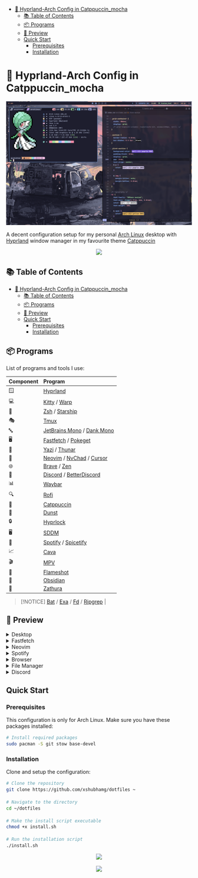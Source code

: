 <!--toc:start-->

- [🌟 Hyprland-Arch Config in Catppuccin\_mocha](#-hyprland-arch-config-in-catppuccin_mocha)
  - [📚 Table of Contents](#-table-of-contents)
  - [📦 Programs](#-programs)
  - [👀 Preview](#-preview)
  - [Quick Start](#quick-start)
    - [Prerequisites](#prerequisites)
    - [Installation](#installation)

# 🌟 Hyprland-Arch Config in Catppuccin_mocha

![Main Image](./assets/preview-fastfetch.png)

A decent configuration setup for my personal [Arch Linux](https://archlinux.org/) desktop with [Hyprland](https://hyprland.org/) window manager in my favourite theme [Catppuccin](https://github.com/catppuccin/catppuccin)

<p align="center">
    <img src="https://raw.githubusercontent.com/catppuccin/catppuccin/main/assets/palette/macchiato.png"/>
</p>

## 📚 Table of Contents

- [🌟 Hyprland-Arch Config in Catppuccin\_mocha](#-hyprland-arch-config-in-catppuccin_mocha)
  - [📚 Table of Contents](#-table-of-contents)
  - [📦 Programs](#-programs)
  - [👀 Preview](#-preview)
  - [Quick Start](#quick-start)
    - [Prerequisites](#prerequisites)
    - [Installation](#installation)

## 📦 Programs

List of programs and tools I use:

| Component | Program                                                                                                   |
| :-------- | :-------------------------------------------------------------------------------------------------------- |
| 🪟         | [Hyprland](https://github.com/hyprwm/Hyprland)                                                            |
| 💻         | [Kitty](https://github.com/kovidgoyal/kitty) / [Warp](https://app.warp.dev)                               |
| 🐚         | [Zsh](https://wiki.archlinux.org/title/Zsh) / [Starship](https://starship.rs)                             |
| 🎭         | [Tmux](https://github.com/tmux/tmux)                                                                      |
| 🔤         | [JetBrains Mono](https://jetbrains.com/lp/mono/) / [Dank Mono](https://dank.sh/)                          |
| 🖥️         | [Fastfetch](https://github.com/fastfetch-cli/fastfetch) / [Pokeget](https://github.com/talwat/pokeget-rs) |
| 📁         | [Yazi](https://yazi-rs.github.io/) / [Thunar](https://wiki.archlinux.org/title/Thunar)                    |
| 📝         | [Neovim](https://neovim.io) / [NvChad](https://github.com/nvChad) / [Cursor](https://cursor.sh)           |
| 🌐         | [Brave](https://brave.com) / [Zen](https://zen-browser.app)                                               |
| 💬         | [Discord](https://discord.com) / [BetterDiscord](https://betterdiscord.app)                               |
| 📊         | [Waybar](https://github.com/Alexays/Waybar)                                                               |
| 🔍         | [Rofi](https://github.com/davatorium/rofi)                                                                |
| 🎨         | [Catppuccin](https://github.com/catppuccin/catppuccin)                                                    |
| 🔔         | [Dunst](https://dunst-project.org)                                                                        |
| 🔒         | [Hyprlock](https://github.com/hyprwm/hyprlock)                                                            |
| 🖥️         | [SDDM](https://wiki.archlinux.org/title/sddm)                                                             |
| 🎵         | [Spotify](https://spotify.com) / [Spicetify](https://spicetify.app)                                       |
| 📈         | [Cava](https://github.com/karlstav/cava)                                                                  |
| 🎬         | [MPV](https://mpv.io)                                                                                     |
| 📸         | [Flameshot](https://flameshot.org)                                                                        |
| 📓         | [Obsidian](https://obsidian.md)                                                                           |
| 📄         | [Zathura](https://pwmt.org/projects/zathura/)                                                             |

> [!NOTICE]
> [Bat](https://github.com/sharkdp/bat) /
> [Exa](https://github.com/ogham/exa) /
> [Fd](https://github.com/sharkdp/fd) /
> [Ripgrep](https://github.com) |

## 👀 Preview

<details>
    <summary>Desktop</summary>
    <img src="./assets/preview-1.png" alt="Desktop Preview"/>
</details>

<details>
    <summary>Fastfetch</summary>
    <img src="./assets/preview-fastfetch.png" alt="Fastfetch Preview"/>
</details>

<details>
    <summary>Neovim</summary>
    <img src="./assets/preview-nvim.png" alt="Neovim Preview"/>
</details>

<details>
    <summary>Spotify</summary>
    <img src="./assets/preview-spotify.png" alt="Spotify Preview"/>
</details>

<details>
    <summary>Browser</summary>
    <img src="./assets/preview-brave.png" alt="Browser Preview"/>
</details>

<details>
    <summary>File Manager</summary>
    <img src="./assets/preview-yazi.png" alt="File Manager Preview"/>
</details>

<details>
    <summary>Discord</summary>
    <img src="./assets/preview-discord.png" alt="Discord Preview"/>
</details>

## Quick Start

### Prerequisites

This configuration is only for Arch Linux. Make sure you have these packages installed:

```bash
# Install required packages
sudo pacman -S git stow base-devel
```

### Installation

Clone and setup the configuration:

```bash
# Clone the repository
git clone https://github.com/xshubhamg/dotfiles ~

# Navigate to the directory
cd ~/dotfiles

# Make the install script executable
chmod +x install.sh

# Run the installation script
./install.sh
```

<p align="center">
    <img src="https://raw.githubusercontent.com/catppuccin/catppuccin/main/assets/footers/gray0_ctp_on_line.svg?sanitize=true" />
</p>

<p align="center">
    <a href="https://github.com/xshubhamg/xshubhamg/LICENSE">
        <img src="https://img.shields.io/static/v1.svg?style=for-the-badge&label=License&message=MIT&logoColor=d9e0ee&colorA=363a4f&colorB=b7bdf8"/>
    </a>
</p>

